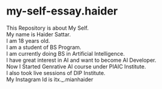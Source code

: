 # my-self-essay.haider
This Repository is about My Self.
<br>
My name is Haider Sattar.
<br>
I am 18 years old.
<br>
I am a student of BS Program.
<br>
I am currently doing BS in Artificial Intelligence.
<br>
I have great interest in AI and want to become AI Developer.
<br> 
Now I Started Genrative AI course under PIAIC Institute.
<br>
I also took live sessions of DIP Institute.
<br>
My Instagram Id is itx._.mianhaider 
<br>

 
